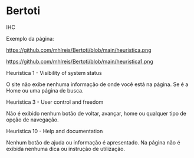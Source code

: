 # Bertoti
IHC

Exemplo da página:

https://github.com/mhlreis/Bertoti/blob/main/heuristica.png

https://github.com/mhlreis/Bertoti/blob/main/heuristica1.png



Heuristica 1 - Visibility of system status

O site não exibe nenhuma informação de onde você está na página. Se é a Home ou uma página de busca.


Heuristica 3 - User control and freedom

Não é exibido nenhum botão de voltar, avançar, home ou qualquer tipo de opção de navegação.


Heuristica 10 - Help and documentation

Nenhum botão de ajuda ou informação é apresentado. Na página não é exibida nenhuma dica ou instrução de utilização.
